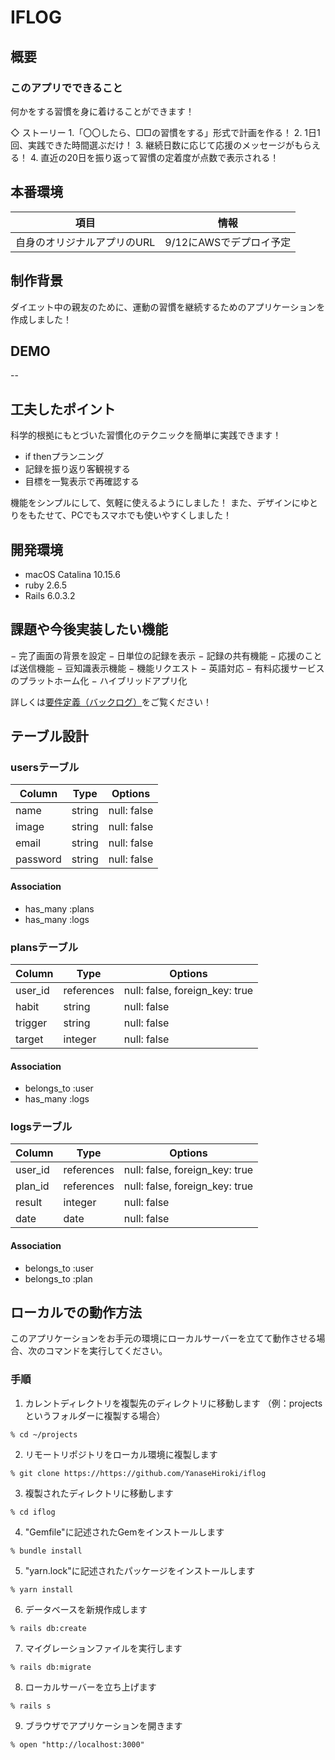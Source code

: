# IFLOG

## 概要
### このアプリでできること

何かをする習慣を身に着けることができます！

◇ ストーリー
1.「〇〇したら、□□の習慣をする」形式で計画を作る！
2. 1日1回、実践できた時間選ぶだけ！
3. 継続日数に応じて応援のメッセージがもらえる！
4. 直近の20日を振り返って習慣の定着度が点数で表示される！

## 本番環境
| 項目              | 情報          |
| --------------- | ----------- |
| 自身のオリジナルアプリのURL | 9/12にAWSでデプロイ予定 |


## 制作背景

ダイエット中の親友のために、運動の習慣を継続するためのアプリケーションを作成しました！

## DEMO

--

## 工夫したポイント

科学的根拠にもとづいた習慣化のテクニックを簡単に実践できます！

- if thenプランニング
- 記録を振り返り客観視する
- 目標を一覧表示で再確認する

機能をシンプルにして、気軽に使えるようにしました！
また、デザインにゆとりをもたせて、PCでもスマホでも使いやすくしました！
 
## 開発環境

- macOS Catalina 10.15.6
- ruby 2.6.5
- Rails 6.0.3.2

## 課題や今後実装したい機能

− 完了画面の背景を設定
− 日単位の記録を表示
− 記録の共有機能
− 応援のことば送信機能
− 豆知識表示機能
− 機能リクエスト
− 英語対応
− 有料応援サービスのプラットホーム化
− ハイブリッドアプリ化

詳しくは[要件定義（バックログ）](https://docs.google.com/spreadsheets/d/1oHi-bqbVLdo2Xz61wHPPGd-W_xaCKoI3LEHgxtrHK0I/edit?usp=sharing)をご覧ください！

## テーブル設計

### usersテーブル

| Column   | Type   | Options     |
| -------- | ------ | ----------- |
| name     | string | null: false |
| image    | string | null: false |
| email    | string | null: false |
| password | string | null: false |

#### Association

- has_many :plans
- has_many :logs

### plansテーブル

| Column  | Type       | Options                        |
| ------- | ---------- | ------------------------------ |
| user_id | references | null: false, foreign_key: true |
| habit   | string     | null: false                    |
| trigger | string     | null: false                    |
| target  | integer    | null: false                    |

#### Association

- belongs_to :user
- has_many :logs

### logsテーブル

| Column  | Type       | Options                        |
| ------- | ---------- | ------------------------------ |
| user_id | references | null: false, foreign_key: true |
| plan_id | references | null: false, foreign_key: true |
| result  | integer    | null: false                    |
| date    | date       | null: false                    |

#### Association

- belongs_to :user
- belongs_to :plan


## ローカルでの動作方法
このアプリケーションをお手元の環境にローカルサーバーを立てて動作させる場合、次のコマンドを実行してください。

### 手順

1. カレントディレクトリを複製先のディレクトリに移動します
（例：projectsというフォルダーに複製する場合）
```
% cd ~/projects
```
2. リモートリポジトリをローカル環境に複製します
```
% git clone https://https://github.com/YanaseHiroki/iflog
```
3. 複製されたディレクトリに移動します
```
% cd iflog
```
4. "Gemfile"に記述されたGemをインストールします
```
% bundle install
```
5. "yarn.lock"に記述されたパッケージをインストールします
```
% yarn install
```
6. データベースを新規作成します
```
% rails db:create
```
7. マイグレーションファイルを実行します
```
% rails db:migrate
```
8. ローカルサーバーを立ち上げます
```
% rails s
```
9. ブラウザでアプリケーションを開きます
```
% open "http://localhost:3000"
```